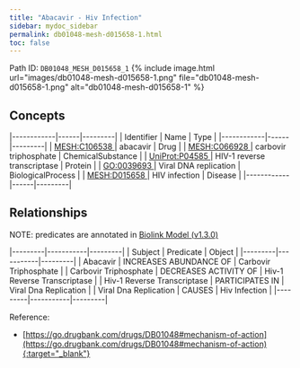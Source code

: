 ```yaml
---
title: "Abacavir - Hiv Infection"
sidebar: mydoc_sidebar
permalink: db01048-mesh-d015658-1.html
toc: false 
---
```



Path ID: `DB01048_MESH_D015658_1`
{% include image.html url="images/db01048-mesh-d015658-1.png" file="db01048-mesh-d015658-1.png" alt="db01048-mesh-d015658-1" %}

## Concepts

|------------|------|---------|
| Identifier | Name | Type    |
|------------|------|---------|
| <a href="https://identifiers.org/MESH:C106538">MESH:C106538 </a> | abacavir | Drug |
| <a href="https://identifiers.org/MESH:C066928">MESH:C066928 </a> | carbovir triphosphate | ChemicalSubstance |
| <a href="https://identifiers.org/UniProt:P04585">UniProt:P04585 </a> | HIV-1 reverse transcriptase | Protein |
| <a href="https://identifiers.org/GO:0039693">GO:0039693 </a> | Viral DNA replication | BiologicalProcess |
| <a href="https://identifiers.org/MESH:D015658">MESH:D015658 </a> | HIV infection | Disease |
|------------|------|---------|

## Relationships


NOTE: predicates are annotated in <a href="https://github.com/biolink/biolink-model/releases/tag/v1.3.0">Biolink Model (v1.3.0)</a>

|---------|-----------|---------|
| Subject | Predicate | Object  |
|---------|-----------|---------|
| Abacavir | INCREASES ABUNDANCE OF | Carbovir Triphosphate |
| Carbovir Triphosphate | DECREASES ACTIVITY OF | Hiv-1 Reverse Transcriptase |
| Hiv-1 Reverse Transcriptase | PARTICIPATES IN | Viral Dna Replication |
| Viral Dna Replication | CAUSES | Hiv Infection |
|---------|-----------|---------|

Reference:
  - [https://go.drugbank.com/drugs/DB01048#mechanism-of-action](https://go.drugbank.com/drugs/DB01048#mechanism-of-action){:target="_blank"}